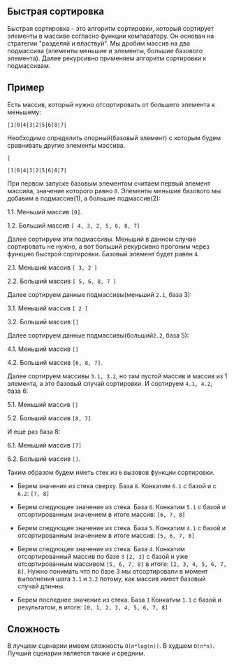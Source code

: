 ## Быстрая сортировка
 
Быстрая сортировка - это алгоритм сортировки, который сортирует элементы в массиве согласно функции компаратору.
Он основан на стратегии "разделяй и властвуй". Мы дробим массив на два подмассива (элементы меньшие и элементы, большие базового элемента). Далее рекурсивно применяем алгоритм сортировки к подмассивам.
 
## Пример 

Есть массив, который нужно отсортировать от большего элемента к меньшему:

```|1|0|4|3|2|5|6|8|7|```


Необходимо определить опорный(базовый элемент) с которым будем сравнивать другие элементы массива.

    | 
```|1|0|4|3|2|5|6|8|7|```

При первом запуске базовым элементом считаем первый элемент массива, значение которого равно `0`.
Элементы меньшие базового мы добавим в подмассив(1), а большие подмассив(2):

 1.1. Меньший массив `[0]`.
 
 1.2. Больший массив `[ 4, 3, 2, 5, 6, 8, 7]`
 
 Далее сортируем эти подмассивы. Меньший в данном случае сортировать не нужно, а вот больший рекурсивно прогоним через функцию быстрой сортировки. Базовый элемент будет равен `4`.
 
 2.1. Меньший массив `[ 3, 2 ]`
 
 2.2. Больший массив `[ 5, 6, 8, 7 ]`
 
 Далее сортируем данные подмассивы(меньший `2.1`, база 3):
 
 3.1. Меньший массив `[ 2 ]`
  
 3.2. Больший массив `[]`
 
 Далее сортируем данные подмассивы(больший`2.2`, база 5):
 
 4.1. Меньший массив `[]`
   
 4.2. Больший массив `[6, 8, 7]`. 
 
  
 Далее сортируем массивы `3.1, 3.2`, но там пустой массив и массив из 1 элемента, а это базовый случай сортировки. И сортируем `4.1, 4.2`, база 6:
 
 5.1. Меньший массив `[]`
    
 5.2. Больший массив `[8, 7]`.
 
 И еще раз база 8:
 
 6.1. Меньший массив `[7]`
     
 6.2. Больший массив `[]`.
 

Таким образом будем иметь стек из `6` вызовов функции сортировки.

* Берем значения из стека сверху. База `8`. Конкатим `6.1` с базой и с `6.2`: `[7, 8]`
 
* Берем следующее значение из стека. База `6`. Конкатим `5.1` с базой и отсортированным значением в итоге массив: `[6, 7, 8]`

* Берем следующее значение из стека. База `5`. Конкатим `4.1` с базой и отсортированным значением в итоге массив: `[5, 6, 7, 8]`

* Берем следующее значение из стека. База `4`. Конкатим отсортированный массив по базе `3` `[2, 3]` c базой и уже отсортированным массивом `[5, 6, 7, 8]` в итоге: `[2, 3, 4, 5, 6, 7, 8]`. Нужно понимать что по базе 3 мы отсортировали в момент выполнения шага `3.1` и `3.2` потому, как массив имеет базовый случай длинны.

* Берем последнее значение из стека. База `1` Конкатим `1.1` c базой и результатом, в итоге:
`[0, 1, 2, 3, 4, 5, 6, 7, 8]`

## Сложность

В лучшем сценарии имеем сложность `O(n*log(n))`. В худшем `O(n*n)`. Лучший сценарии является также и средним.
